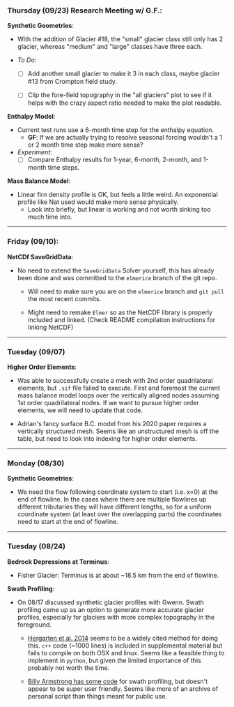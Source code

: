 ### Thursday (09/23) Research Meeting w/ G.F.:

__Synthetic Geometries__:  
  - With the addition of Glacier #18, the "small" glacier class still only has 2 glacier, whereas "medium" and "large" classes have three each.

  - _To Do_:        
    - [ ] Add another small glacier to make it 3 in each class, maybe glacier #13 from Crompton field study.

    - [ ] Clip the fore-field topography in the "all glaciers" plot to see if it
    helps with the crazy aspect ratio needed to make the plot readable.

__Enthalpy Model__:
  - Current test runs use a 6-month time step for the enthalpy equation.  
    - __GF__: If we are actually trying to resolve seasonal forcing wouldn't a 1
    or 2 month time step make more sense?
  - _Experiment_:
    - [ ] Compare Enthalpy results for 1-year, 6-month, 2-month, and 1-month time steps.

__Mass Balance Model__:
  - Linear firn density profile is OK, but feels a little weird. An exponential
    profile like Nat used would make more sense physically.
      - Look into briefly, but linear is working and not worth sinking too much
        time into.

---

### Friday  (09/10):

__NetCDf SaveGridData__:
  - No need to extend the `SaveGridData` Solver yourself, this has already been
    done and was committed to the `elmerice` branch of the git repo.

      - Will need to make sure you are on the  `elmerice` branch and `git pull`
        the most recent commits.

      - Might need to remake `Elmer` so as the NetCDF library is properly included
        and linked. (Check README compilation instructions for linking NetCDF)

---

### Tuesday (09/07)

__Higher Order Elements__:
 - Was able to successfully create a mesh with 2nd order quadrilateral elements, but
   `.sif` file failed to execute. First and foremost the current mass balance model
   loops over the vertically aligned nodes assuming 1st order quadrilateral nodes.
   If we want to pursue higher order elements, we will need to update that code.

 - Adrian's fancy surface B.C. model from his 2020 paper requires a vertically
   structured mesh. Seems like an unstructured mesh is off the table, but need to
   look into indexing for higher order elements.

---

### Monday (08/30)  

__Synthetic Geometries__:
  - We need the flow following coordinate system to start (i.e. x=0) at the end of
    flowline. In the cases where there are multiple flowlines up different tributaries
    they will have different lengths, so for a uniform coordinate system (at least
    over the overlapping parts) the coordinates need to start at the end of flowline.

---

### Tuesday (08/24)  
__Bedrock Depressions at Terminus__:
  - Fisher Glacier: Terminus is at about ~18.5 km from the end of flowline.   

__Swath Profiling__:

  - On 08/17 discussed synthetic glacier profiles with Gwenn. Swath profiling came
    up as an option to generate more accurate glacier profiles, especially for
    glaciers with more complex topography in the foreground.  

    - [Hergarten et al. 2014](https://esurf.copernicus.org/articles/2/97/2014/)
      seems to be a widely cited method for doing this. `c++` code (~1000 lines)
      is included in supplemental material but fails to compile on both OSX and linux. Seems like a feasible thing to implement in `python`, but given the limited
      importance of this probably not worth the time.

    - [Billy Armstrong has some code](https://github.com/kbarnhart/pySwath) for
      swath profiling, but doesn't appear to be super user friendly. Seems like
      more of an archive of personal script than things meant for public use.
